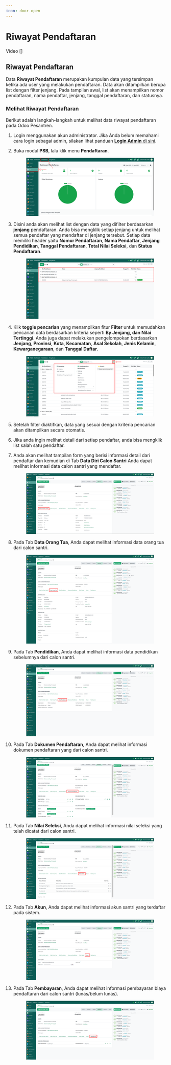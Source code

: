 ```yaml
---
icon: door-open
---
```


# Riwayat Pendaftaran

Video \[]

## Riwayat Pendaftaran

Data **Riwayat Pendaftaran** merupakan kumpulan data yang tersimpan ketika ada user yang melakukan pendaftaran. Data akan ditampilkan berupa list dengan filter jenjang. Pada tampilan awal, list akan menampilkan nomor pendaftaran, nama pendaftar, jenjang, tanggal pendaftaran, dan statusnya.

### Melihat Riwayat Pendaftaran

Berikut adalah langkah-langkah untuk melihat data riwayat pendaftaran pada Odoo Pesantren.

1. Login menggunakan akun administrator. Jika Anda belum memahami cara login sebagai admin, silakan lihat panduan [**Login Admin** di sini](../panduan-login/login-admin.md).
2.  Buka modul **PSB**, lalu klik menu **Pendaftaran**.&#x20;

    <figure><img src="../.gitbook/assets/images-608.png" alt=""><figcaption></figcaption></figure>


3.  Disini anda akan melihat list dengan data yang difilter berdasarkan **jenjang** pendaftaran. Anda bisa mengklik setiap jenjang untuk melihat semua pendaftar yang mendaftar di jenjang tersebut. Setiap data memiliki header yaitu **Nomor Pendaftaran**, **Nama Pendaftar**, **Jenjang Pendidikan**, **Tanggal Pendaftaran**, **Total Nilai Seleksi**, dan **Status Pendaftaran**.&#x20;

    <figure><img src="../.gitbook/assets/images-609.png" alt=""><figcaption></figcaption></figure>


4.  Klik **toggle pencarian** yang menampilkan fitur **Filter** untuk memudahkan pencarian data berdasarkan kriteria seperti **By Jenjang, dan Nilai Tertinggi**. Anda juga dapat melakukan pengelompokan berdasarkan **Jenjang**, **Provinsi**, **Kota**, **Kecamatan**, **Asal Sekolah**, **Jenis Kelamin**, **Kewarganegaraan**, dan **Tanggal Daftar**.

    <figure><img src="../.gitbook/assets/images-820 (2).png" alt=""><figcaption></figcaption></figure>


5. Setelah filter diaktifkan, data yang sesuai dengan kriteria pencarian akan ditampilkan secara otomatis.
6. Jika anda ingin melihat detail dari setiap pendaftar, anda bisa mengklik list salah satu pendaftar.
7.  Anda akan melihat tampilan form yang berisi informasi detail dari pendaftar dan kemudian di Tab **Data Diri Calon Santri** Anda dapat melihat informasi data calon santri yang mendaftar.

    <figure><img src="../.gitbook/assets/images-610.png" alt=""><figcaption></figcaption></figure>


8.  Pada Tab **Data Orang Tua**, Anda dapat melihat informasi data orang tua dari calon santri.

    <figure><img src="../.gitbook/assets/images-611 (1).png" alt=""><figcaption></figcaption></figure>


9.  Pada Tab **Pendidikan**, Anda dapat melihat informasi data pendidikan sebelumnya dari calon santri.

    <figure><img src="../.gitbook/assets/images-612.png" alt=""><figcaption></figcaption></figure>


10. Pada Tab **Dokumen Pendaftaran**, Anda dapat melihat informasi dokumen pendaftaran yang dari calon santri.

    <figure><img src="../.gitbook/assets/images-613.png" alt=""><figcaption></figcaption></figure>


11. Pada Tab **Nilai Seleksi**, Anda dapat melihat informasi nilai seleksi yang telah dicatat dari calon santri.

    <figure><img src="../.gitbook/assets/images-614.png" alt=""><figcaption></figcaption></figure>


12. Pada Tab **Akun**, Anda dapat melihat informasi akun santri yang terdaftar pada sistem.

    <figure><img src="../.gitbook/assets/images-615.png" alt=""><figcaption></figcaption></figure>


13. Pada Tab **Pembayaran**, Anda dapat melihat informasi pembayaran biaya pendaftaran dari calon santri (lunas/belum lunas).

    <figure><img src="../.gitbook/assets/images-616.png" alt=""><figcaption></figcaption></figure>
